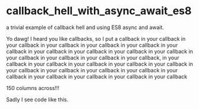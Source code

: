 # callback_hell_with_async_await_es8
a trivial example of callback hell and using ES8 async and await.

Yo dawg! I heard you like callbacks, so I put a callback in your callback in your callback in your callback in your callback in your callback in your callback in your callback in your callback in your callback in your callback in your callback in your callback in your callback in your callback, in your callback in your callback in your callback in your callback in your callback in your callback in your callback in your callback in your callback in your callback in your callback in your callback in your callback in your callback 

150 columns across!!!

Sadly I see code like this. 
